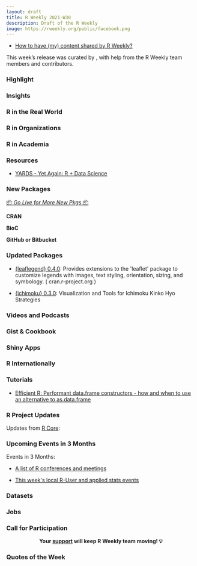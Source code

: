 ```yaml
---
layout: draft
title: R Weekly 2021-W30
description: Draft of the R Weekly
image: https://rweekly.org/public/facebook.png
---
```



+ [How to have (my) content shared by R Weekly?](https://github.com/rweekly/rweekly.org#how-to-have-my-content-shared-by-r-weekly)

This week’s release was curated by [](), with help from the R Weekly team members and contributors.



###  Highlight



### Insights



### R in the Real World



###  R in Organizations



###  R in Academia



###  Resources

+ [YARDS - Yet Again: R + Data Science](https://yards.albert-rapp.de/)

###  New Packages

<p class="added-hostname"><a href="https://rweekly.org/live" target="_blank" class="externalLink">📦 <i>Go Live for More New Pkgs</i> 📦</a></p>

**CRAN**



**BioC**



**GitHub or Bitbucket**



### Updated Packages

+ [{leaflegend} 0.4.0](https://cran.r-project.org/web/packages/leaflegend/index.html): Provides extensions to the 'leaflet' package to customize legends with images, text styling, orientation, sizing, and symbology. ( cran.r-project.org ) 

+ [{ichimoku} 0.3.0](https://CRAN.R-project.org/package=ichimoku): Visualization and Tools for Ichimoku Kinko Hyo Strategies


###  Videos and Podcasts



### Gist & Cookbook



### Shiny Apps



### R Internationally



###  Tutorials
+ [Efficient R: Performant data.frame constructors - how and when to use an alternative to as.data.frame](https://shikokuchuo.net/posts/11-dataframes/)


<!--<div class="post-more-begin></div><div class="post-more-end"></div>-->

###  R Project Updates

Updates from [R Core](http://developer.r-project.org/blosxom.cgi/R-devel/NEWS):


###  Upcoming Events in 3 Months

Events in 3 Months:


+ [A list of R conferences and meetings](https://jumpingrivers.github.io/meetingsR/events.html)

+ [This week's local R-User and applied stats events](https://community.rstudio.com/c/irl)


### Datasets

### Jobs




###  Call for Participation


<p class="hide-support added-hostname support-rweekly" style="text-align: center;font-weight: bold;">Your <a class="non-visited externalLink" href="https://www.patreon.com/rweekly" onclick="pas(this)">support</a> will keep R Weekly team moving! 💡</p>

###  Quotes of the Week
